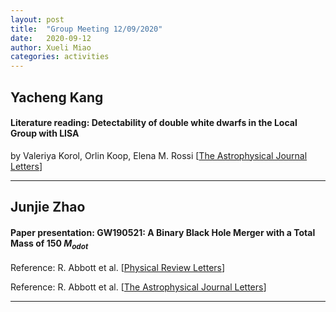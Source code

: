 ```yaml
---
layout: post
title:  "Group Meeting 12/09/2020"
date:   2020-09-12
author: Xueli Miao
categories: activities
---
```




## Yacheng Kang

#### Literature reading: Detectability of double white dwarfs in the Local Group with LISA

by Valeriya Korol, Orlin Koop, Elena M. Rossi [[The Astrophysical Journal Letters](https://iopscience.iop.org/article/10.3847/2041-8213/aae587)]

---


## Junjie Zhao

#### Paper presentation: GW190521: A Binary Black Hole Merger with a Total Mass of 150 $M_{odot}$

Reference: R. Abbott et al. [[Physical Review Letters](https://journals.aps.org/prl/abstract/10.1103/PhysRevLett.125.101102)]

Reference: R. Abbott et al. [[The Astrophysical Journal Letters](https://iopscience.iop.org/article/10.3847/2041-8213/aba493/meta)]


---
